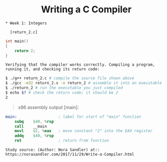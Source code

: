 # <div align="center"> Writing a C Compiler </div>

    * Week 1: Integers

      [return_2.c]
```c
int main()
{
    return 2;
}
```
    Verifying that the compiler works correctly. Compiling a program, running it, and checking its return code:

```bash
$ ./g++ return_2.c # compile the source file shown above
$ ./gcc -m32 return_2.s -o return_2 # assemble it into an executable
$ ./return_2 # run the executable you just compiled
$ echo $? # check the return code; it should be 2
2
```
> x86 assembly output [main]:

```s
main:                  ; label for start of "main" function
	subq	$40, %rsp
	call	__main
	movl	$2, %eax   ; move constant "2" into the EAX register
	addq	$40, %rsp
	ret                ; return from function
```

    Study source: (Author: Nora Sandler) at:: https://norasandler.com/2017/11/29/Write-a-Compiler.html